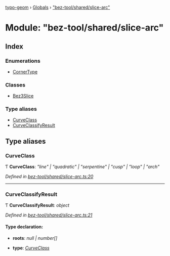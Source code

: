 [typo-geom](../README.md) › [Globals](../globals.md) › ["bez-tool/shared/slice-arc"](_bez_tool_shared_slice_arc_.md)

# Module: "bez-tool/shared/slice-arc"

## Index

### Enumerations

* [CornerType](../enums/_bez_tool_shared_slice_arc_.cornertype.md)

### Classes

* [Bez3Slice](../classes/_bez_tool_shared_slice_arc_.bez3slice.md)

### Type aliases

* [CurveClass](_bez_tool_shared_slice_arc_.md#curveclass)
* [CurveClassifyResult](_bez_tool_shared_slice_arc_.md#curveclassifyresult)

## Type aliases

###  CurveClass

Ƭ **CurveClass**: *"line" | "quadratic" | "serpentine" | "cusp" | "loop" | "arch"*

*Defined in [bez-tool/shared/slice-arc.ts:20](https://github.com/be5invis/typo-geom/blob/5527277/src/bez-tool/shared/slice-arc.ts#L20)*

___

###  CurveClassifyResult

Ƭ **CurveClassifyResult**: *object*

*Defined in [bez-tool/shared/slice-arc.ts:21](https://github.com/be5invis/typo-geom/blob/5527277/src/bez-tool/shared/slice-arc.ts#L21)*

#### Type declaration:

* **roots**: *null | number[]*

* **type**: *[CurveClass](_bez_tool_shared_slice_arc_.md#curveclass)*
